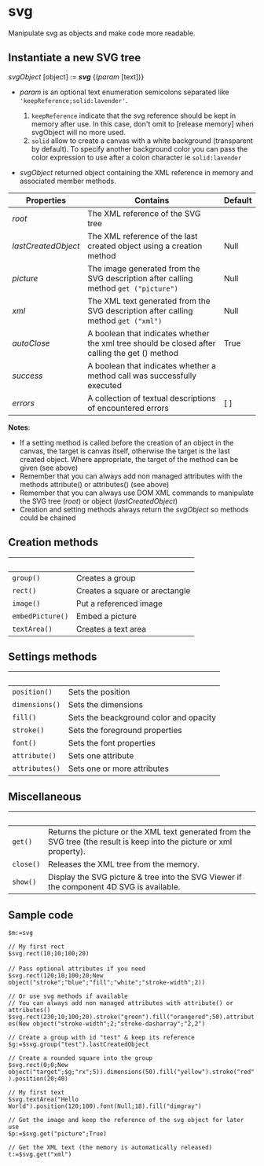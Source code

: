 # svg

Manipulate svg as objects and make code more readable.

## Instantiate a new SVG tree

_svgObject_ [object] := ***svg*** {(_param_ [text])}

- _param_ is an optional text enumeration semicolons separated like `'keepReference;solid:lavender'`.

  1. `keepReference` indicate that the svg reference should be kept in memory after use. In this case, don't omit to [release memory] when svgObject will no more used.
  2. `solid` allow to create a canvas with a white background (transparent by default). To specify another background color you can pass the color expression to use after a colon character ie `solid:lavender`
  
- _svgObject_ returned object containing the XML reference in memory and associated member methods.


 Properties         | Contains                                                                                       | Default
-------------       |-------------                                                                                   |-------------
*root*              | The XML reference of the SVG tree                                                              |
*lastCreatedObject* | The XML reference of the last created object using a creation method                           | Null
*picture*           | The image generated from the SVG description after calling method `get ("picture")`            | Null
*xml*               | The XML text generated from the SVG description after calling method `get ("xml")`             | Null
*autoClose*         | A boolean that indicates whether the xml tree should be closed after calling the get () method | True 
*success*           | A boolean that indicates whether a method call was successfully executed                       |
*errors*            | A collection of textual descriptions of encountered errors                                     | [ ]


**Notes**: 

* If a setting method is called before the creation of an object in the canvas, the target is canvas itself, otherwise the target is the last created object. Where appropriate, the target of the method can be given (see above)
* Remember that you can always add non managed attributes with the methods attribute() or attributes() (see above)
* Remember that you can always use DOM XML commands to manipulate the SVG tree (*root*) or object (*lastCreatedObject*)
* Creation and setting methods always return the _svgObject_ so methods could be chained

## Creation methods
 |  
-------------    |-------------
`group()`        | Creates a group
`rect()`         | Creates a square or arectangle
`image()`        | Put a referenced image
`embedPicture()` | Embed a picture
`textArea()`     | Creates a text area


## Settings methods
 |  
-------------  |-------------
`position()`   | Sets the position
`dimensions()` | Sets the dimensions
`fill()`       | Sets the beackground color and opacity
`stroke()`     | Sets the foreground properties
`font()`       | Sets the font properties
`attribute()`  | Sets one attribute
`attributes()` | Sets one or more attributes

## Miscellaneous
 |  
-------------  |-------------
`get()`        | Returns the picture or the XML text generated from the SVG tree (the result is keep into the picture or xml property).
`close()`      | Releases the XML tree from the memory.
`show()`       | Display the SVG picture & tree into the SVG Viewer if the component 4D SVG is available.

## Sample code

`$m:=svg`    
    
`// My first rect`   `$svg.rect(10;10;100;20)`    

`// Pass optional attributes if you need`        `$svg.rect(120;10;100;20;New object("stroke";"blue";"fill";"white";"stroke-width";2))`    

`// Or use svg methods if available`   
`// You can always add non managed attributes with attribute() or attributes()`   `$svg.rect(230;10;100;20).stroke("green").fill("orangered";50).attributes(New object("stroke-width";2;"stroke-dasharray";"2,2")`     

`// Create a group with id "test" & keep its reference`   `$g:=$svg.group("test").lastCreatedObject`    

`// Create a rounded square into the group`   `$svg.rect(0;0;New object("target";$g;"rx";5)).dimensions(50).fill("yellow").stroke("red").position(20;40)`    

`// My first text`   `$svg.textArea("Hello World").position(120;100).font(Null;18).fill("dimgray")`       

`// Get the image and keep the reference of the svg object for later use`   `$p:=$svg.get("picture";True)`     

`// Get the XML text (the memory is automatically released)`   `t:=$svg.get("xml")` 